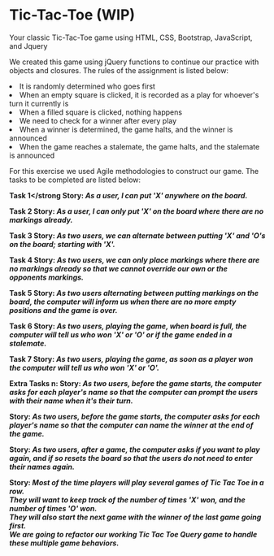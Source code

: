 # Tic-Tac-Toe (WIP)

Your classic Tic-Tac-Toe game using HTML, CSS, Bootstrap, JavaScript, and Jquery

We created this game using jQuery functions to continue our practice with objects and closures. The rules of the assignment is listed below:

<li>It is randomly determined who goes first</li>
<li>When an empty square is clicked, it is recorded as a play for whoever's turn it currently is</li>
<li>When a filled square is clicked, nothing happens</li>
<li>We need to check for a winner after every play</li>
<li>When a winner is determined, the game halts, and the winner is announced</li>
<li>When the game reaches a stalemate, the game halts, and the stalemate is announced</li>

For this exercise we used Agile methodologies to construct our game. The tasks to be completed are listed below:

<strong>Task 1</strong
Story: <em>As a user, I can put 'X' anywhere on the board.</em>
<br>

<strong>Task 2</strong>
Story: <em>As a user, I can only put 'X' on the board where there are no markings already.</em>
<br>

<strong>Task 3</strong>
Story: <em>As two users, we can alternate between putting 'X' and 'O's on the board; starting with 'X'.</em>
<br>

<strong>Task 4</strong>
Story: <em>As two users, we can only place markings where there are no markings already so that we cannot override our own or the opponents markings.</em>
<br>

<strong>Task 5</strong>
Story: <em>As two users alternating between putting markings on the board, the computer will inform us when there are no more empty positions and the game is over.</em>
<br>

<strong>Task 6</strong>
Story: <em>As two users, playing the game, when board is full, the computer
will tell us who won 'X' or 'O' or if the game ended in a stalemate.</em>
<br>

<strong>Task 7</strong>
Story: <em>As two users, playing the game, as soon as a player won the computer
will tell us who won 'X' or 'O'.</em>
<br>

<strong>Extra Tasks n:</strong>
Story: <em>As two users, before the game starts, the computer asks for each player's name so that the computer can prompt the users with their name when it's their turn.</em>
<br>

Story: <em>As two users, before the game starts, the computer asks for each player's name so that the computer can name the winner at the end of the game.</em>
<br>

Story: <em>As two users, after a game, the computer asks if you want to play again, and if so resets the board so that the users do not need to enter their names again.</em>
<br>

Story: <em>Most of the time players will play several games of Tic Tac Toe in a row. <br>
They will want to keep track of the number of times 'X' won, and the number of times 'O' won. <br>
They will also start the next game with the winner of the last game going first.<br>
We are going to refactor our working Tic Tac Toe Query game to handle these multiple game behaviors.</em>
